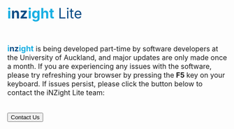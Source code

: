 <font size = "6" color = "18afe3"><b>i<font color = "094b85">nz</font>ight</b>
<font color = "094b85">Lite</font></b></font>

<font size = "3">

<br>

<font size = "4" color = "18afe3"><b>i<font color = "094b85">nz</font>ight</b></font> is being developed part-time by software developers at the University of Auckland, and major updates are only made once a month. If you are experiencing any issues with the software, please try refreshing your browser by pressing the <strong>F5</strong> key on your keyboard. If issues persist, please click the button below to contact the iNZight Lite team:

<br>

<form action="mailto:cpar137@aucklanduni.ac.nz?Subject=iNZight-Lite%20Feedback" method="post">
<input type="submit" value = "Contact Us"></form>

<br>

</font>
